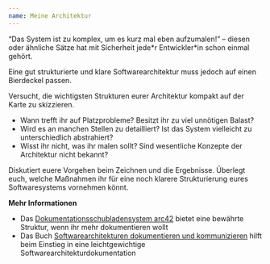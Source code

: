 ```yaml
---
name: Meine Architektur
---
```

<q>Das System ist zu komplex, um es kurz mal eben aufzumalen!</q> &ndash; diesen oder ähnliche Sätze hat mit Sicherheit jede\*r Entwickler\*in schon einmal gehört.

Eine gut strukturierte und klare Softwarearchitektur muss jedoch auf einen Bierdeckel passen.

Versucht, die wichtigsten Strukturen eurer Architektur kompakt auf der Karte zu skizzieren.
* Wann trefft ihr auf Platzprobleme? Besitzt ihr zu viel unnötigen Balast?
* Wird es an manchen Stellen zu detailliert? Ist das System vielleicht zu unterschiedlich abstrahiert?
* Wisst ihr nicht, was ihr malen sollt? Sind wesentliche Konzepte der Architektur nicht bekannt?

Diskutiert euere Vorgehen beim Zeichnen und die Ergebnisse. Überlegt euch, welche Maßnahmen ihr für eine noch klarere Strukturierung eures Softwaresystems vornehmen könnt.

**Mehr Informationen**
* Das [Dokumentationsschubladensystem arc42](https://arc42.org/) bietet eine bewährte Struktur, wenn ihr mehr dokumentieren wollt
* Das Buch [Softwarearchitekturen dokumentieren und kommunizieren](http://www.swadok.de/) hilft beim Einstieg in eine leichtgewichtige Softwarearchitekturdokumentation
